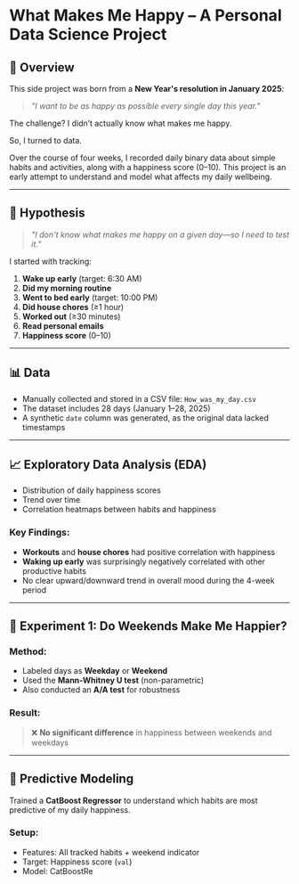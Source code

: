 # What Makes Me Happy – A Personal Data Science Project

## 📌 Overview

This side project was born from a **New Year's resolution in January 2025**:  
> _"I want to be as happy as possible every single day this year."_

The challenge? I didn’t actually know what makes me happy.

So, I turned to data.

Over the course of four weeks, I recorded daily binary data about simple habits and activities, along with a happiness score (0–10). This project is an early attempt to understand and model what affects my daily wellbeing.

---

## 🧠 Hypothesis

> _"I don't know what makes me happy on a given day—so I need to test it."_

I started with tracking:

1. **Wake up early** (target: 6:30 AM)  
2. **Did my morning routine**  
3. **Went to bed early** (target: 10:00 PM)  
4. **Did house chores** (≥1 hour)  
5. **Worked out** (≥30 minutes)  
6. **Read personal emails**  
7. **Happiness score** (0–10)  

---

## 📊 Data

- Manually collected and stored in a CSV file: `How_was_my_day.csv`
- The dataset includes 28 days (January 1–28, 2025)
- A synthetic `date` column was generated, as the original data lacked timestamps

---

## 📈 Exploratory Data Analysis (EDA)

- Distribution of daily happiness scores  
- Trend over time  
- Correlation heatmaps between habits and happiness

### Key Findings:
- **Workouts** and **house chores** had positive correlation with happiness
- **Waking up early** was surprisingly negatively correlated with other productive habits
- No clear upward/downward trend in overall mood during the 4-week period

---

## 🔬 Experiment 1: Do Weekends Make Me Happier?

### Method:
- Labeled days as **Weekday** or **Weekend**
- Used the **Mann-Whitney U test** (non-parametric)
- Also conducted an **A/A test** for robustness

### Result:
> ❌ **No significant difference** in happiness between weekends and weekdays

---

## 🤖 Predictive Modeling

Trained a **CatBoost Regressor** to understand which habits are most predictive of my daily happiness.

### Setup:
- Features: All tracked habits + weekend indicator
- Target: Happiness score (`val`)
- Model: CatBoostRe
